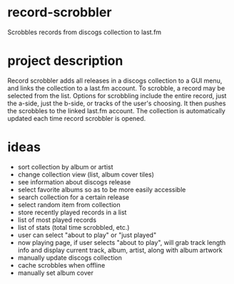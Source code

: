 # record-scrobbler
Scrobbles records from discogs collection to last.fm

# project description
Record scrobbler adds all releases in a discogs collection to a GUI menu, and links the collection to a last.fm account. To scrobble, a record may be selected from the list. Options for scrobbling include the entire record, just the a-side, just the b-side, or tracks of the user's choosing. It then pushes the scrobbles to the linked last.fm account. The collection is automatically updated each time record scrobbler is opened.

# ideas
* sort collection by album or artist
* change collection view (list, album cover tiles)
* see information about discogs release
* select favorite albums so as to be more easily accessible
* search collection for a certain release
* select random item from collection
* store recently played records in a list
* list of most played records
* list of stats (total time scrobbled, etc.)
* user can select "about to play" or "just played"
* now playing page, if user selects "about to play", will grab track length 
  info and display current track, album, artist, along with album artwork
* manually update discogs collection
* cache scrobbles when offline
* manually set album cover

